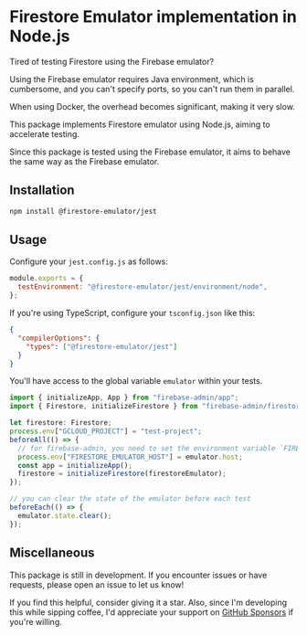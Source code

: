 # Firestore Emulator implementation in Node.js

Tired of testing Firestore using the Firebase emulator?

Using the Firebase emulator requires Java environment, which is cumbersome, and you can't specify ports, so you can't run them in parallel.

When using Docker, the overhead becomes significant, making it very slow.

This package implements Firestore emulator using Node.js, aiming to accelerate testing.

Since this package is tested using the Firebase emulator, it aims to behave the same way as the Firebase emulator.

## Installation

```sh
npm install @firestore-emulator/jest
```

## Usage

Configure your `jest.config.js` as follows:

```js
module.exports = {
  testEnvironment: "@firestore-emulator/jest/environment/node",
};
```

If you're using TypeScript, configure your `tsconfig.json` like this:

```json
{
  "compilerOptions": {
    "types": ["@firestore-emulator/jest"]
  }
}
```

You'll have access to the global variable `emulator` within your tests.

```ts
import { initializeApp, App } from "firebase-admin/app";
import { Firestore, initializeFirestore } from "firebase-admin/firestore";

let firestore: Firestore;
process.env["GCLOUD_PROJECT"] = "test-project";
beforeAll(() => {
  // for firebase-admin, you need to set the environment variable `FIRESTORE_EMULATOR_HOST`
  process.env["FIRESTORE_EMULATOR_HOST"] = emulator.host;
  const app = initializeApp();
  firestore = initializeFirestore(firestoreEmulator);
});

// you can clear the state of the emulator before each test
beforeEach(() => {
  emulator.state.clear();
});
```

## Miscellaneous

This package is still in development.
If you encounter issues or have requests, please open an issue to let us know!

If you find this helpful, consider giving it a star.
Also, since I'm developing this while sipping coffee, I'd appreciate your support on [GitHub Sponsors]() if you're willing.
